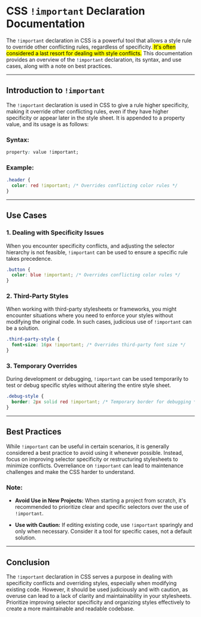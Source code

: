 # CSS `!important` Declaration Documentation

The `!important` declaration in CSS is a powerful tool that allows a style rule to override other conflicting rules, regardless of specificity.<mark> It's often considered a last resort for dealing with style conflicts.</mark> This documentation provides an overview of the `!important` declaration, its syntax, and use cases, along with a note on best practices.

---

## Introduction to `!important`

The `!important` declaration is used in CSS to give a rule higher specificity, making it override other conflicting rules, even if they have higher specificity or appear later in the style sheet. It is appended to a property value, and its usage is as follows:

### Syntax:

```css
property: value !important;
```

### Example:

```css
.header {
  color: red !important; /* Overrides conflicting color rules */
}
```

---

## Use Cases

### 1. Dealing with Specificity Issues

When you encounter specificity conflicts, and adjusting the selector hierarchy is not feasible, `!important` can be used to ensure a specific rule takes precedence.

```css
.button {
  color: blue !important; /* Overrides conflicting color rules */
}
```

### 2. Third-Party Styles

When working with third-party stylesheets or frameworks, you might encounter situations where you need to enforce your styles without modifying the original code. In such cases, judicious use of `!important` can be a solution.

```css
.third-party-style {
  font-size: 16px !important; /* Overrides third-party font size */
}
```

### 3. Temporary Overrides

During development or debugging, `!important` can be used temporarily to test or debug specific styles without altering the entire style sheet.

```css
.debug-style {
  border: 2px solid red !important; /* Temporary border for debugging */
}
```

---

## Best Practices

While `!important` can be useful in certain scenarios, it is generally considered a best practice to avoid using it whenever possible. Instead, focus on improving selector specificity or restructuring stylesheets to minimize conflicts. Overreliance on `!important` can lead to maintenance challenges and make the CSS harder to understand.

### Note:

- **Avoid Use in New Projects:** When starting a project from scratch, it's recommended to prioritize clear and specific selectors over the use of `!important`.

- **Use with Caution:** If editing existing code, use `!important` sparingly and only when necessary. Consider it a tool for specific cases, not a default solution.

---

## Conclusion

The `!important` declaration in CSS serves a purpose in dealing with specificity conflicts and overriding styles, especially when modifying existing code. However, it should be used judiciously and with caution, as overuse can lead to a lack of clarity and maintainability in your stylesheets. Prioritize improving selector specificity and organizing styles effectively to create a more maintainable and readable codebase.
